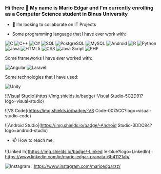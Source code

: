 ### Hi there 👋 My name is Mario Edgar and I'm currently enrolling as a Computer Science student in Binus University

<!--
**marioedgarzz/marioedgarzz** is a ✨ _special_ ✨ repository because its `README.md` (this file) appears on your GitHub profile.

Here are some ideas to get you started:

- 🔭 I’m currently working on ...
- 🌱 I’m currently learning ...
- 👯 I’m looking to collaborate on ...
- 🤔 I’m looking for help with ...
- 💬 Ask me about ...
- 📫 How to reach me: ...
- 😄 Pronouns: ...
- ⚡ Fun fact: ...
-->


- 👯 I’m looking to collaborate on IT Projects

- Some programming language that I have ever work with:

![C](https://img.shields.io/badge/-C-A8B9CC?logo=c)
![C++](https://img.shields.io/badge/-C++-00599C?logo=c%2b%2b)
![C#](https://img.shields.io/badge/-C%23-239120?logo=c-sharp)
![SQL](https://img.shields.io/badge/-SQL-CC2927?logo=microsoft-sql-server)
![PostgreSQL](https://img.shields.io/badge/-PostgreSQL-336791?logo=postgreSQL)
![MySQL](https://img.shields.io/badge/-MySQL-4479A1?logo=MySQL)
![Android](https://img.shields.io/badge/-Android-3DDC84?logo=android)
![R](https://img.shields.io/badge/-R-276DC3?logo=r)
![Python](https://img.shields.io/badge/-Python-3776AB?logo=python)
![Java](https://img.shields.io/badge/-Java-007396?logo=Java)
![HTML5](https://img.shields.io/badge/-HTML5-E34F26?logo=HTML5)
![CSS](https://img.shields.io/badge/-CSS-1572B6?logo=CSS3)
![Java Script](https://img.shields.io/badge/-JS-F7DF1E?logo=JavaScript)
![PHP](https://img.shields.io/badge/-PHP-777BB4?logo=PHP)

Some frameworks I have ever worked with:

![Angular](https://img.shields.io/badge/-Angular-DD0031?logo=Angular)
![Laravel](https://img.shields.io/badge/-Laravel-FF2D20?logo=Laravel)

Some technologies that I have used:

![Unity](https://img.shields.io/badge/-Unity-000000?logo=unity)

![Visual Studio](https://img.shields.io/badge/-Visual Studio-5C2D91?logo=visual-studio)

![VS Code](https://img.shields.io/badge/-VS Code-007ACC?logo=visual-studio-code)

![Android Studio](https://img.shields.io/badge/-Android Studio-3DDC84?logo=android-studio)

- 📫 How to reach me: 

![Linked In](https://img.shields.io/badge/-Linked In-blue?logo=LinkedIn) : https://www.linkedin.com/in/mario-edgar-pranata-6b41121ab/

![Instagram](https://img.shields.io/badge/-Instagram-purple?logo=Instagram) : https://www.instagram.com/marioedgarzz/

